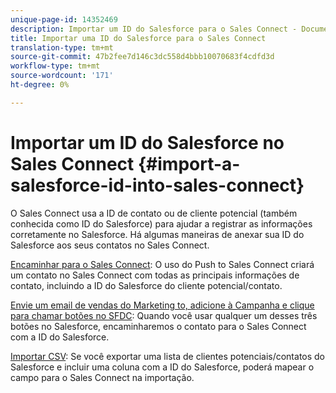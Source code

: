 ```yaml
---
unique-page-id: 14352469
description: Importar um ID do Salesforce para o Sales Connect - Documentos do Marketing - Documentação do produto
title: Importar uma ID do Salesforce para o Sales Connect
translation-type: tm+mt
source-git-commit: 47b2fee7d146c3dc558d4bbb10070683f4cdfd3d
workflow-type: tm+mt
source-wordcount: '171'
ht-degree: 0%

---
```



# Importar um ID do Salesforce no Sales Connect {#import-a-salesforce-id-into-sales-connect}

O Sales Connect usa a ID de contato ou de cliente potencial (também conhecida como ID do Salesforce) para ajudar a registrar as informações corretamente no Salesforce. Há algumas maneiras de anexar sua ID do Salesforce aos seus contatos no Sales Connect.

[Encaminhar para o Sales Connect](http://docs.marketo.com/x/F4PS): O uso do Push to Sales Connect criará um contato no Sales Connect com todas as principais informações de contato, incluindo a ID do Salesforce do cliente potencial/contato.

[Envie um email de vendas do Marketing to, adicione à Campanha e clique para chamar botões no SFDC](http://docs.marketo.com/x/DYPS): Quando você usar qualquer um desses três botões no Salesforce, encaminharemos o contato para o Sales Connect com a ID do Salesforce.

[Importar CSV](http://docs.marketo.com/x/HIPS): Se você exportar uma lista de clientes potenciais/contatos do Salesforce e incluir uma coluna com a ID do Salesforce, poderá mapear o campo para o Sales Connect na importação.
